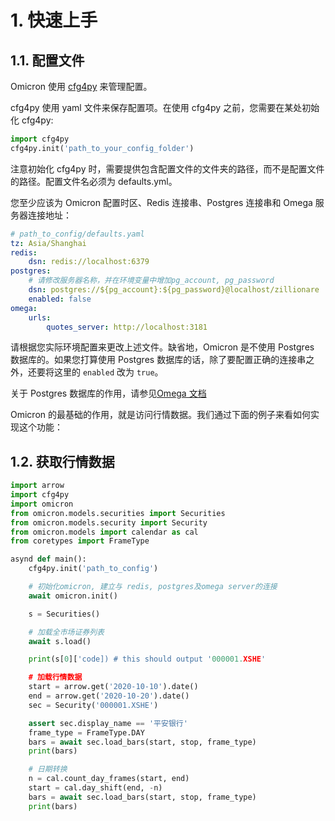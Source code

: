 # 1. 快速上手

## 1.1. 配置文件

Omicron 使用 [cfg4py](https://pypi.org/project/cfg4py/) 来管理配置。

cfg4py 使用 yaml 文件来保存配置项。在使用 cfg4py 之前，您需要在某处初始化 cfg4py:

```python
import cfg4py
cfg4py.init('path_to_your_config_folder')
```

注意初始化 cfg4py 时，需要提供包含配置文件的文件夹的路径，而不是配置文件的路径。配置文件名必须为 defaults.yml。

您至少应该为 Omicron 配置时区、Redis 连接串、Postgres 连接串和 Omega 服务器连接地址：

```yaml
# path_to_config/defaults.yaml
tz: Asia/Shanghai
redis:
    dsn: redis://localhost:6379
postgres:
    # 请修改服务器名称，并在环境变量中增加pg_account, pg_password
    dsn: postgres://${pg_account}:${pg_password}@localhost/zillionare
    enabled: false
omega:
    urls:
        quotes_server: http://localhost:3181
```

请根据您实际环境配置来更改上述文件。缺省地，Omicron 是不使用 Postgres 数据库的。如果您打算使用 Postgres 数据库的话，除了要配置正确的连接串之外，还要将这里的 `enabled` 改为 `true`。

关于 Postgres 数据库的作用，请参见[Omega 文档](https://zillionare-omega.readthedocs.io)

Omicron 的最基础的作用，就是访问行情数据。我们通过下面的例子来看如何实现这个功能：

## 1.2. 获取行情数据

```python
import arrow
import cfg4py
import omicron
from omicron.models.securities import Securities
from omicron.models.security import Security
from omicron.models import calendar as cal
from coretypes import FrameType

asynd def main():
    cfg4py.init('path_to_config')

    # 初始化omicron, 建立与 redis, postgres及omega server的连接
    await omicron.init()

    s = Securities()

    # 加载全市场证券列表
    await s.load()

    print(s[0]['code]) # this should output '000001.XSHE'

    # 加载行情数据
    start = arrow.get('2020-10-10').date()
    end = arrow.get('2020-10-20').date()
    sec = Security('000001.XSHE')

    assert sec.display_name == '平安银行'
    frame_type = FrameType.DAY
    bars = await sec.load_bars(start, stop, frame_type)
    print(bars)

    # 日期转换
    n = cal.count_day_frames(start, end)
    start = cal.day_shift(end, -n)
    bars = await sec.load_bars(start, stop, frame_type)
    print(bars)
```

